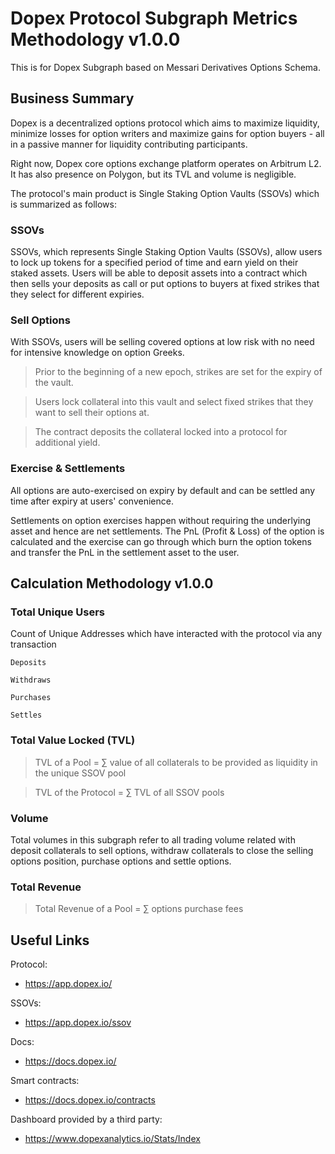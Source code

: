 # Dopex Protocol Subgraph Metrics Methodology v1.0.0

This is for Dopex Subgraph based on Messari Derivatives Options Schema.

## Business Summary

Dopex is a decentralized options protocol which aims to maximize liquidity, minimize losses for option writers and maximize gains for option buyers - all in a passive manner for liquidity contributing participants.

Right now, Dopex core options exchange platform operates on Arbitrum L2. It has also presence on Polygon, but its TVL and volume is negligible.

The protocol's main product is Single Staking Option Vaults (SSOVs) which is summarized as follows:

### SSOVs

SSOVs, which represents Single Staking Option Vaults (SSOVs), allow users to lock up tokens for a specified period of time and earn yield on their staked assets. Users will be able to deposit assets into a contract which then sells your deposits as call or put options to buyers at fixed strikes that they select for different expiries.

### Sell Options

With SSOVs, users will be selling covered options at low risk with no need for intensive knowledge on option Greeks.

> Prior to the beginning of a new epoch, strikes are set for the expiry of the vault.

> Users lock collateral into this vault and select fixed strikes that they want to sell their options at.

> The contract deposits the collateral locked into a protocol for additional yield.

### Exercise & Settlements

All options are auto-exercised on expiry by default and can be settled any time after expiry at users' convenience.

Settlements on option exercises happen without requiring the underlying asset and hence are net settlements. The PnL (Profit & Loss) of the option is calculated and the exercise can go through which burn the option tokens and transfer the PnL in the settlement asset to the user.

## Calculation Methodology v1.0.0

### Total Unique Users

Count of Unique Addresses which have interacted with the protocol via any transaction

`Deposits`

`Withdraws`

`Purchases`

`Settles`

### Total Value Locked (TVL)

> TVL of a Pool = ∑ value of all collaterals to be provided as liquidity in the unique SSOV pool

> TVL of the Protocol = ∑ TVL of all SSOV pools

### Volume

Total volumes in this subgraph refer to all trading volume related with deposit collaterals to sell options, withdraw collaterals to close the selling options position, purchase options and settle options.

### Total Revenue

> Total Revenue of a Pool = ∑ options purchase fees

## Useful Links

Protocol:

- https://app.dopex.io/

SSOVs:

- https://app.dopex.io/ssov

Docs:

- https://docs.dopex.io/

Smart contracts:

- https://docs.dopex.io/contracts

Dashboard provided by a third party:

- https://www.dopexanalytics.io/Stats/Index
